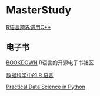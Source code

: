 # MasterStudy

[R语言跨界调用C++](https://www.cnblogs.com/lotusto/p/5740297.html)

## 电子书

[BOOKDOWN](https://bookdown.org/) R语言的开源电子书社区

[数据科学中的 R 语言](https://bookdown.org/wangminjie/R4DS/)

[Practical Data Science in Python](https://www.practicaldatascience.org/intro.html)

